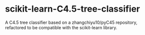 # scikit-learn-C4.5-tree-classifier
A C4.5 tree classifier based on a zhangchiyu10/pyC45 repository, refactored to be compatible with the scikit-learn library.
